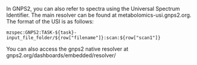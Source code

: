 In GNPS2, you can also refer to spectra using the Universal Spectrum Identifier. The main resolver can be found at metabolomics-usi.gnps2.org. The format of the USI is as follows:

```
mzspec:GNPS2:TASK-${task}-input_file_folder/${row["filename"]}:scan:${row["scan1"]}
```

You can also access the gnps2 native resolver at gnps2.org/dashboards/embedded/resolver/